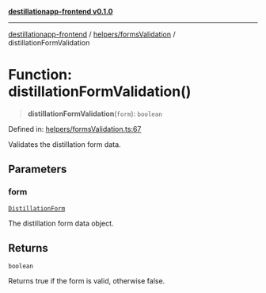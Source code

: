 [**destillationapp-frontend v0.1.0**](../../../README.md)

***

[destillationapp-frontend](../../../modules.md) / [helpers/formsValidation](../README.md) / distillationFormValidation

# Function: distillationFormValidation()

> **distillationFormValidation**(`form`): `boolean`

Defined in: [helpers/formsValidation.ts:67](https://github.com/DestillApp/main/blob/be94b1d93681946bd573e84cd8381ba32cee62b9/frontend/src/helpers/formsValidation.ts#L67)

Validates the distillation form data.

## Parameters

### form

[`DistillationForm`](../../../types/forms/distillationForm/interfaces/DistillationForm.md)

The distillation form data object.

## Returns

`boolean`

Returns true if the form is valid, otherwise false.
